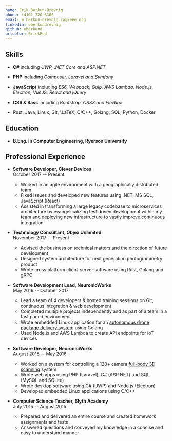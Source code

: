 ```yaml
---
name: Erik Berkun-Drevnig
phone: (416) 720-3306
email: e.berkun-drevnig.ca@ieee.org
linkedin: eberkundrevnig
github: eberkund
urlcolor: BrickRed
---
```


## Skills

*	**C#**
		including _UWP, .NET Core and ASP.NET_

*	**PHP**
		including _Composer, Laravel and Symfony_

*	**JavaScript**
		including _ES6, Webpack, Gulp, AWS Lambda, Node.js, Electron, VueJS, React and jQuery_

*	**CSS & Sass**
		including _Bootstrap, CSS3 and Flexbox_

*	Rust, Java, Linux, Git, \LaTeX, C/C++, Golang, SQL, Python, Docker

## Education

*	**B.Eng. in Computer Engineering, Ryerson University**

## Professional Experience

*	**Software Developer, Clever Devices**  
	October 2017 -- Present
	
	- Worked in an agile environment with a geographically distributed team
	- Fixed issues and developed new features using .NET, MS SQL, JavaScript (React)
	- Assisted in transforming a large legacy codebase to microservices architecture by evangelicalizing test driven development within my team and deploying new infrastructure to vastly improve continuous integration

*	**Technology Consultant, Objex Unlimited**  
	November 2017 -- Present

	- Advised the business on technical matters and the direction of future development
	- Designed system architecture for next generation photogrammetry product
	- Wrote cross platform client-server software using Rust, Golang and gRPC

*	**Software Development Lead, NeuronicWorks**  
	May 2016 -- October 2017

	- Lead a team of 4 developers & hosted training sessions on Git, continuous integration & web development
	- Completed multiple projects independently and as part of a team in a fast paced environment
	- Wrote embedded Linux application for an [autonomous drone package delivery system](https://youtu.be/yMP2iZbFKvg?t=32) using Golang
	- Used Node.js and AWS Lambda to create API endpoints for IoT devices

*	**Software Developer, NeuronicWorks**  
	August 2015 -- May 2016
	
	- Worked on a system for controlling a 120+ camera [full-body 3D scanning](http://pics-3d.com/) system
	- Wrote web apps using PHP (Laravel), C# (ASP.NET) and SQL (MySQL and SQLite)
	- Wrote desktop software using C# (UWP) and Node.js (Electron)
	- Developed embedded Linux applications using C/C++

*	**Computer Science Teacher, Blyth Academy**  
	July 2015 -- August 2015

	- Prepared and delivered an entire course and created homework assignments and tests
	- Answered questions and conveyed my knowledge in a concise and easy to understand manner
